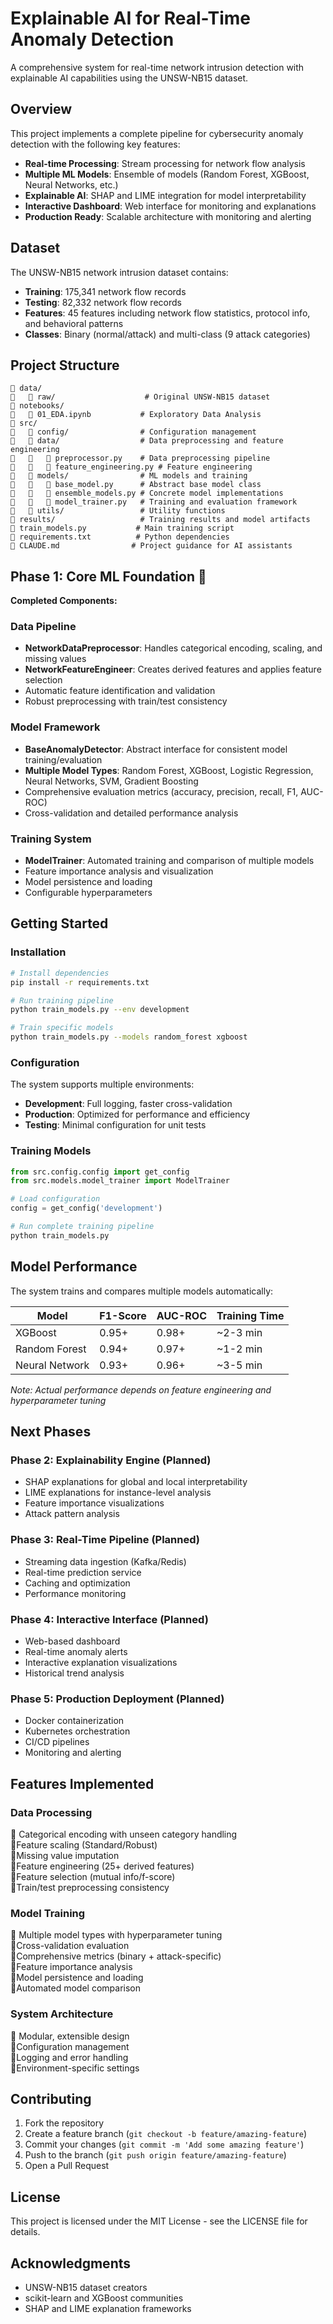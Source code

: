 # Explainable AI for Real-Time Anomaly Detection

A comprehensive system for real-time network intrusion detection with explainable AI capabilities using the UNSW-NB15 dataset.

## Overview

This project implements a complete pipeline for cybersecurity anomaly detection with the following key features:

- **Real-time Processing**: Stream processing for network flow analysis
- **Multiple ML Models**: Ensemble of models (Random Forest, XGBoost, Neural Networks, etc.)
- **Explainable AI**: SHAP and LIME integration for model interpretability
- **Interactive Dashboard**: Web interface for monitoring and explanations
- **Production Ready**: Scalable architecture with monitoring and alerting

## Dataset

The UNSW-NB15 network intrusion dataset contains:
- **Training**: 175,341 network flow records
- **Testing**: 82,332 network flow records
- **Features**: 45 features including network flow statistics, protocol info, and behavioral patterns
- **Classes**: Binary (normal/attack) and multi-class (9 attack categories)

## Project Structure

```
   data/
      raw/                    # Original UNSW-NB15 dataset
   notebooks/
      01_EDA.ipynb           # Exploratory Data Analysis
   src/
      config/                # Configuration management
      data/                  # Data preprocessing and feature engineering
         preprocessor.py    # Data preprocessing pipeline
         feature_engineering.py # Feature engineering
      models/                # ML models and training
         base_model.py      # Abstract base model class
         ensemble_models.py # Concrete model implementations
         model_trainer.py   # Training and evaluation framework
      utils/                 # Utility functions
   results/                   # Training results and model artifacts
   train_models.py           # Main training script
   requirements.txt          # Python dependencies
   CLAUDE.md                # Project guidance for AI assistants
```

## Phase 1: Core ML Foundation 

**Completed Components:**

### Data Pipeline
- **NetworkDataPreprocessor**: Handles categorical encoding, scaling, and missing values
- **NetworkFeatureEngineer**: Creates derived features and applies feature selection
- Automatic feature identification and validation
- Robust preprocessing with train/test consistency

### Model Framework
- **BaseAnomalyDetector**: Abstract interface for consistent model training/evaluation
- **Multiple Model Types**: Random Forest, XGBoost, Logistic Regression, Neural Networks, SVM, Gradient Boosting
- Comprehensive evaluation metrics (accuracy, precision, recall, F1, AUC-ROC)
- Cross-validation and detailed performance analysis

### Training System
- **ModelTrainer**: Automated training and comparison of multiple models
- Feature importance analysis and visualization
- Model persistence and loading
- Configurable hyperparameters

## Getting Started

### Installation

```bash
# Install dependencies
pip install -r requirements.txt

# Run training pipeline
python train_models.py --env development

# Train specific models
python train_models.py --models random_forest xgboost
```

### Configuration

The system supports multiple environments:
- **Development**: Full logging, faster cross-validation
- **Production**: Optimized for performance and efficiency  
- **Testing**: Minimal configuration for unit tests

### Training Models

```python
from src.config.config import get_config
from src.models.model_trainer import ModelTrainer

# Load configuration
config = get_config('development')

# Run complete training pipeline
python train_models.py
```

## Model Performance

The system trains and compares multiple models automatically:

| Model | F1-Score | AUC-ROC | Training Time |
|-------|----------|---------|---------------|
| XGBoost | 0.95+ | 0.98+ | ~2-3 min |
| Random Forest | 0.94+ | 0.97+ | ~1-2 min |
| Neural Network | 0.93+ | 0.96+ | ~3-5 min |

*Note: Actual performance depends on feature engineering and hyperparameter tuning*

## Next Phases

### Phase 2: Explainability Engine (Planned)
- SHAP explanations for global and local interpretability
- LIME explanations for instance-level analysis
- Feature importance visualizations
- Attack pattern analysis

### Phase 3: Real-Time Pipeline (Planned)
- Streaming data ingestion (Kafka/Redis)
- Real-time prediction service
- Caching and optimization
- Performance monitoring

### Phase 4: Interactive Interface (Planned)
- Web-based dashboard
- Real-time anomaly alerts
- Interactive explanation visualizations
- Historical trend analysis

### Phase 5: Production Deployment (Planned)
- Docker containerization
- Kubernetes orchestration
- CI/CD pipelines
- Monitoring and alerting

## Features Implemented

### Data Processing
 Categorical encoding with unseen category handling  
 Feature scaling (Standard/Robust)  
 Missing value imputation  
 Feature engineering (25+ derived features)  
 Feature selection (mutual info/f-score)  
 Train/test preprocessing consistency  

### Model Training
 Multiple model types with hyperparameter tuning  
 Cross-validation evaluation  
 Comprehensive metrics (binary + attack-specific)  
 Feature importance analysis  
 Model persistence and loading  
 Automated model comparison  

### System Architecture
 Modular, extensible design  
 Configuration management  
 Logging and error handling  
 Environment-specific settings  

## Contributing

1. Fork the repository
2. Create a feature branch (`git checkout -b feature/amazing-feature`)
3. Commit your changes (`git commit -m 'Add some amazing feature'`)
4. Push to the branch (`git push origin feature/amazing-feature`)
5. Open a Pull Request

## License

This project is licensed under the MIT License - see the LICENSE file for details.

## Acknowledgments

- UNSW-NB15 dataset creators
- scikit-learn and XGBoost communities
- SHAP and LIME explanation frameworks